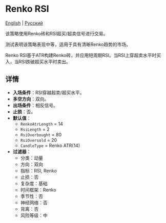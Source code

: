 # Renko RSI
[English](README.md) | [Русский](README_ru.md)

该策略使用Renko砖和RSI超买/超卖信号进行交易。

测试表明该策略表现中等，适用于具有清晰Renko趋势的市场。

Renko RSI基于ATR构建Renko砖，并应用短周期RSI。当RSI上穿超卖水平时买入，当RSI跌破超买水平时卖出。

## 详情

- **入场条件**：RSI穿越超卖/超买水平。
- **多空方向**：双向。
- **出场条件**：相反信号。
- **止损**：否。
- **默认值**：
  - `RenkoAtrLength` = 14
  - `RsiLength` = 2
  - `RsiOverbought` = 80
  - `RsiOversold` = 20
  - `CandleType` = Renko ATR(14)
- **过滤器**：
  - 分类：动量
  - 方向：双向
  - 指标：RSI, Renko
  - 止损：否
  - 复杂度：基础
  - 时间框架：Renko
  - 季节性：否
  - 神经网络：否
  - 背离：否
  - 风险等级：中

